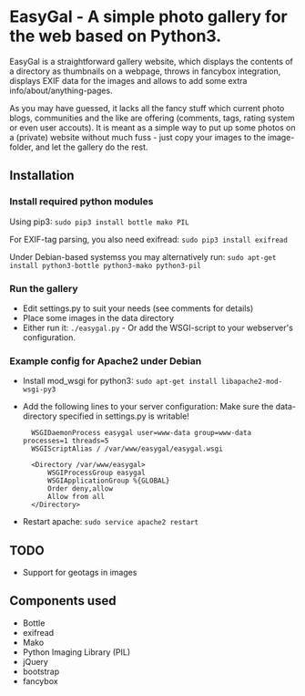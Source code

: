 # EasyGal - A simple photo gallery for the web based on Python3.

EasyGal is a straightforward gallery website, which displays the contents of a
directory as thumbnails on a webpage, throws in fancybox integration, displays
EXIF data for the images and allows to add some extra info/about/anything-pages.

As you may have guessed, it lacks all the fancy stuff which current photo
blogs, communities and the like are offering (comments, tags, rating system or
even user accouts). It is meant as a simple way to put up some photos on a
(private) website without much fuss - just copy your images to the
image-folder, and let the gallery do the rest.

## Installation
### Install required python modules
Using pip3:
`sudo pip3 install bottle mako PIL`

For EXIF-tag parsing, you also need exifread:
`sudo pip3 install exifread`

Under Debian-based systemss you may alternatively run:
`sudo apt-get install python3-bottle python3-mako python3-pil`

### Run the gallery
- Edit settings.py to suit your needs (see comments for details)
- Place some images in the data directory
- Either run it: `./easygal.py` - Or add the WSGI-script to your webserver's configuration.

### Example config for Apache2 under Debian
- Install mod\_wsgi for python3: `sudo apt-get install libapache2-mod-wsgi-py3`
- Add the following lines to your server configuration:
Make sure the data-directory specified in settings.py is writable!

        WSGIDaemonProcess easygal user=www-data group=www-data processes=1 threads=5
        WSGIScriptAlias / /var/www/easygal/easygal.wsgi

        <Directory /var/www/easygal>
            WSGIProcessGroup easygal
            WSGIApplicationGroup %{GLOBAL}
            Order deny,allow
            Allow from all
        </Directory>

- Restart apache: `sudo service apache2 restart`

## TODO
- Support for geotags in images

## Components used
* Bottle
* exifread
* Mako
* Python Imaging Library (PIL)
* jQuery
* bootstrap
* fancybox
